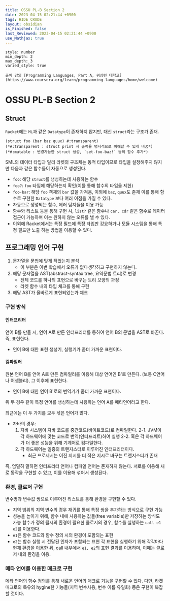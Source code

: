 ```yaml
---
title: OSSU PL-B Section 2
date: 2023-04-15 02:21:44 +0900
tags: HIDE CRUDE 
layout: obsidian
is_Finished: false
last_Reviewed: 2023-04-15 02:21:44 +0900
use_Mathjax: true
---
```


```toc
style: number
min_depth: 2
max_depth: 3
varied_style: true
```

```ad-quote
출처 강의 [Programming Languages, Part A, 워싱턴 대학교](https://www.coursera.org/learn/programming-languages/home/welcome)
```
# OSSU PL-B Section 2

## Struct
`Racket`에는 `ML`과 같은 `Datatype`이 존재하지 않지만, 대신 `struct`라는 구조가 존재.
```racket
(struct foo (bar baz quux) #:transparent)
(*#:transparent : struct print 시 출력을 명시적으로 이해할 수 있게 바꿈*)
(*#:mutable : 변경가능한 struct 생성, `set-foo-baz!` 등의 함수 추가*)
```

SML의 데이터 타입과 달리 라켓의 구조체는 동적 타입이므로 타입을 설정해주지 않지만 다음과 같은 함수들이 자동으로 생성된다.
- `foo`: 해당 `struct`를 생성하는데 사용하는 함수
- `foo?`: `foo` 타입에 해당하는지 확인(이를 통해 함수의 타입을 제한)
- `foo-bar`: 해당 `foo` 객체의 `bar` 값을 가져옴, 이외에 `baz`, `quux`도 존재
이를 통해 함수로 구현한 `Datatype` 보다 여러 이점을 가질 수 있다.
- 자동으로 생성되는 함수, 에러 탐지들을 이용 가능
- 함수와 리스트 등을 통해 구현 시, `list?` 같은 함수나 `car, cdr` 같은 함수로 데이터 접근이 가능하며 이는 원하지 않는 오류를 낼 수 있다.
- 이외에 Racket에서는 특정 필드에 특정 타입만 강요하거나 모듈 시스템을 통해 특정 필드만 노출 하는 방법을 이용할 수 있다.

## 프로그래밍 언어 구현
1. 문자열을 문법에 맞게 적었는지 분석 
	- 이 부분은 이번 학습에서 오류가 없다생각하고 구현하지 않는다.
2. 해당 문자열을 AST(abstract-syntax tree, 요약문법 트리)로 변경
	- 전체 코드를 하나의 표현으로 바꾸는 트리 모양의 과정
	- 라켓 함수 내의 타입 체크를 통해 구현 
1. 해당 AST가 올바르게 표현되었는가 체크
### 구현 방식
#### 인터프리터
언어 B를 만들 시, 언어 A로 만든 인터프리터를 통하여 언어 B의 문법을 AST로 바꾼다.  즉, 표현한다.
- 언어 B에 대한 표현 생성기, 실행기가 좀더 가까운 표현이다.

#### 컴파일러
원본 언어 B를 언어 A로 만든 컴파일러를 이용해 대상 언어인 B'로 만든다. (보통 C언어나 어셈블리), 그 이후에 표현한다.
- 언어 B에 대한 언어 B'로의 번역기가 좀더 가까운 표현이다.

위 두 경우 같이 특정 언어를 생성하는데 사용하는 언어 A를 메타언어라고 한다.

최근에는 이 두 가지를 모두 섞은 언어가 많다.
- 자바의 경우:
	1. 자바 시스템이 자바 코드를 중간코드(바이트코드)로 컴파일한다.
	 2-1. JVM이 각 하드웨어에 맞는 코드로 번역(인터프리트)하여 실행
	 2-2. 혹은 각 하드웨어가 더 좋은 성능을 위해 기계어로 컴파일한다.
	 3. 각 하드웨어는 일종의 트랜지스터로 이루어진 인터프리터이다.
		 - 최근 프로세서는 이진 지시를 더 작은 지시로 바꾸는 트랜지스터가 존재

즉, 엄밀히 말하면 인터프리터 언어나 컴파일 언어는 존재하지 않는다. 서로를 이용해 새로 동작을 구현할 수 있고, 이를 이용해 섞어서 생성된다.

### 환경, 클로저 구현
변수명과 변수값 쌍으로 이루어진 리스트를 통해 환경을 구현할 수 있다.
- 지역 범위의 지역 변수의 경우 재귀를 통해 특정 쌍을 추가하는 방식으로 구현 가능
- 성능을 높이기 위해, 함수 내에 사용하는 값들(free variable)만 저장하는 방식도 가능
함수가 정의 될시의 환경이 필요한 클로저의 경우, 함수를 실행하는 `call e1 e2`를 이용한다.
- `e1`은 함수 코드와 함수 정의 시의 환경이 포함되는 표현
- `e2`는 함수 실행 시 전달된 인자가 포함되는 표현
각 표현을 실행하기 위해 각각마다 현재 환경을 이용한 뒤, call 내부에서 `e1, e2`의 표현 결과를 이용하며, 이때는 클로저 내의 환경을 이용.

### 메타 언어를 이용한 매크로 구현
메타 언어의 함수 정의를 통해 새로운 언어의 매크로 기능을 구현할 수 있다.
다만, 라켓 매크로의 특유의 hygine한 기능들(지역 변수사용, 변수 이름 유일화) 등은 구현이 복잡할 것이다.